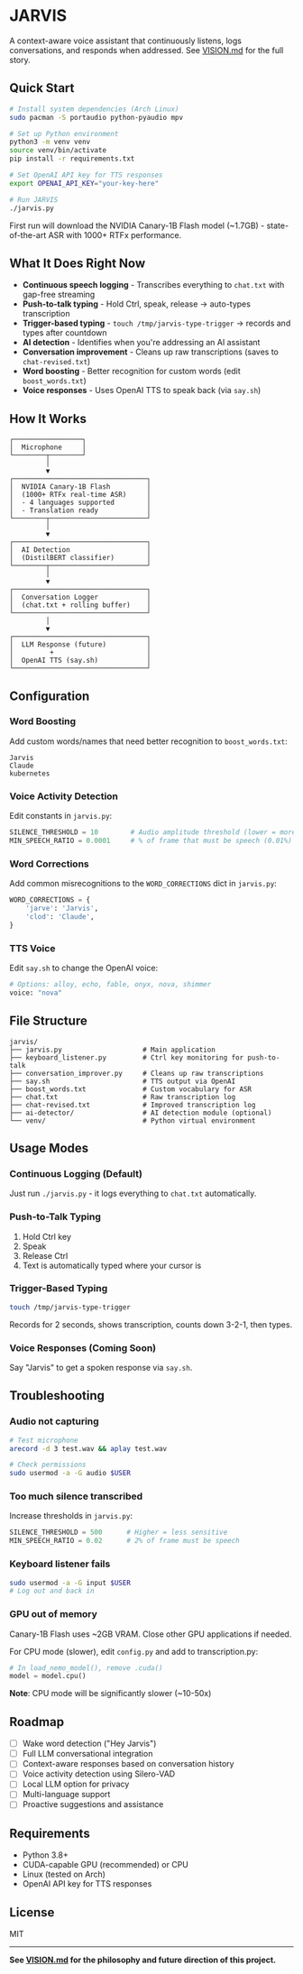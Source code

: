 # JARVIS

A context-aware voice assistant that continuously listens, logs conversations, and responds when addressed. See [VISION.md](VISION.md) for the full story.

## Quick Start

```bash
# Install system dependencies (Arch Linux)
sudo pacman -S portaudio python-pyaudio mpv

# Set up Python environment
python3 -m venv venv
source venv/bin/activate
pip install -r requirements.txt

# Set OpenAI API key for TTS responses
export OPENAI_API_KEY="your-key-here"

# Run JARVIS
./jarvis.py
```

First run will download the NVIDIA Canary-1B Flash model (~1.7GB) - state-of-the-art ASR with 1000+ RTFx performance.

## What It Does Right Now

- **Continuous speech logging** - Transcribes everything to `chat.txt` with gap-free streaming
- **Push-to-talk typing** - Hold Ctrl, speak, release → auto-types transcription
- **Trigger-based typing** - `touch /tmp/jarvis-type-trigger` → records and types after countdown
- **AI detection** - Identifies when you're addressing an AI assistant
- **Conversation improvement** - Cleans up raw transcriptions (saves to `chat-revised.txt`)
- **Word boosting** - Better recognition for custom words (edit `boost_words.txt`)
- **Voice responses** - Uses OpenAI TTS to speak back (via `say.sh`)

## How It Works

```
┌─────────────────┐
│  Microphone     │
└────────┬────────┘
         │
         ▼
┌─────────────────────────────────┐
│  NVIDIA Canary-1B Flash         │
│  (1000+ RTFx real-time ASR)     │
│  - 4 languages supported        │
│  - Translation ready            │
└────────┬────────────────────────┘
         │
         ▼
┌─────────────────────────────────┐
│  AI Detection                   │
│  (DistilBERT classifier)        │
└────────┬────────────────────────┘
         │
         ▼
┌─────────────────────────────────┐
│  Conversation Logger            │
│  (chat.txt + rolling buffer)    │
└─────────────────────────────────┘
         │
         ▼
┌─────────────────────────────────┐
│  LLM Response (future)          │
│         +                       │
│  OpenAI TTS (say.sh)            │
└─────────────────────────────────┘
```

## Configuration

### Word Boosting

Add custom words/names that need better recognition to `boost_words.txt`:
```
Jarvis
Claude
kubernetes
```

### Voice Activity Detection

Edit constants in `jarvis.py`:
```python
SILENCE_THRESHOLD = 10        # Audio amplitude threshold (lower = more sensitive)
MIN_SPEECH_RATIO = 0.0001     # % of frame that must be speech (0.01%)
```

### Word Corrections

Add common misrecognitions to the `WORD_CORRECTIONS` dict in `jarvis.py`:
```python
WORD_CORRECTIONS = {
    'jarve': 'Jarvis',
    'clod': 'Claude',
}
```

### TTS Voice

Edit `say.sh` to change the OpenAI voice:
```bash
# Options: alloy, echo, fable, onyx, nova, shimmer
voice: "nova"
```

## File Structure

```
jarvis/
├── jarvis.py                    # Main application
├── keyboard_listener.py         # Ctrl key monitoring for push-to-talk
├── conversation_improver.py     # Cleans up raw transcriptions
├── say.sh                       # TTS output via OpenAI
├── boost_words.txt              # Custom vocabulary for ASR
├── chat.txt                     # Raw transcription log
├── chat-revised.txt             # Improved transcription log
├── ai-detector/                 # AI detection module (optional)
└── venv/                        # Python virtual environment
```

## Usage Modes

### Continuous Logging (Default)
Just run `./jarvis.py` - it logs everything to `chat.txt` automatically.

### Push-to-Talk Typing
1. Hold Ctrl key
2. Speak
3. Release Ctrl
4. Text is automatically typed where your cursor is

### Trigger-Based Typing
```bash
touch /tmp/jarvis-type-trigger
```
Records for 2 seconds, shows transcription, counts down 3-2-1, then types.

### Voice Responses (Coming Soon)
Say "Jarvis" to get a spoken response via `say.sh`.

## Troubleshooting

### Audio not capturing
```bash
# Test microphone
arecord -d 3 test.wav && aplay test.wav

# Check permissions
sudo usermod -a -G audio $USER
```

### Too much silence transcribed
Increase thresholds in `jarvis.py`:
```python
SILENCE_THRESHOLD = 500      # Higher = less sensitive
MIN_SPEECH_RATIO = 0.02      # 2% of frame must be speech
```

### Keyboard listener fails
```bash
sudo usermod -a -G input $USER
# Log out and back in
```

### GPU out of memory
Canary-1B Flash uses ~2GB VRAM. Close other GPU applications if needed.

For CPU mode (slower), edit `config.py` and add to transcription.py:
```python
# In load_nemo_model(), remove .cuda()
model = model.cpu()
```

**Note**: CPU mode will be significantly slower (~10-50x)

## Roadmap

- [ ] Wake word detection ("Hey Jarvis")
- [ ] Full LLM conversational integration
- [ ] Context-aware responses based on conversation history
- [ ] Voice activity detection using Silero-VAD
- [ ] Local LLM option for privacy
- [ ] Multi-language support
- [ ] Proactive suggestions and assistance

## Requirements

- Python 3.8+
- CUDA-capable GPU (recommended) or CPU
- Linux (tested on Arch)
- OpenAI API key for TTS responses

## License

MIT

---

**See [VISION.md](VISION.md) for the philosophy and future direction of this project.**
